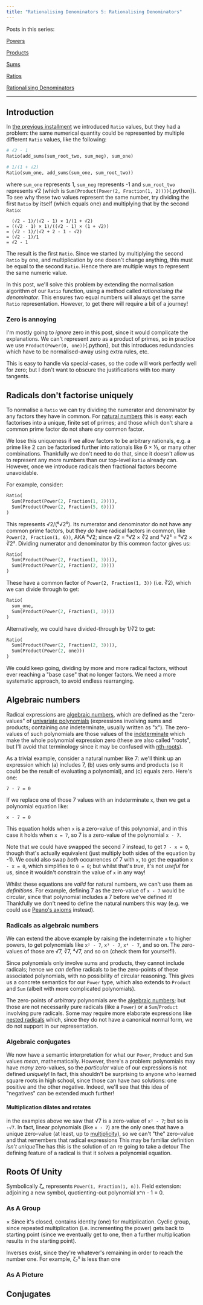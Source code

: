 ```yaml
---
title: "Rationalising Denominators 5: Rationalising Denominators"
---
```


Posts in this series:

[Powers](/blog/2024-11-03-rationalising_denominators_1_powers.html)

[Products](/blog/2024-11-05-rationalising_denominators_2_products.html)

[Sums](/blog/2024-11-08-rationalising_denominators_3_sums.html)

[Ratios](/blog/2024-11-13-rationalising_denominators_4_ratios.html)

[Rationalising Denominators](/unfinished/rationalising_denominators_5_rationalising_denominators.html)

---

## Introduction ##

In [the previous
installment](/blog/2024-11-13-rationalising_denominators_4_ratios.html) we
introduced `Ratio` values, but they had a problem: the same numerical quantity
could be represented by multiple different `Ratio` values, like the following:

```python
# √2 - 1
Ratio(add_sums(sum_root_two, sum_neg), sum_one)

# 1/(1 + √2)
Ratio(sum_one, add_sums(sum_one, sum_root_two))
```

where `sum_one` represents 1, `sum_neg` represents -1 and `sum_root_two`
represents √2 (which is `Sum(Product(Power(2, Fraction(1, 2))))`{.python}). To
see why these two values represent the same number, try dividing the first
`Ratio` by itself (which equals one) and multiplying that by the second `Ratio`:

```
  (√2 - 1)/(√2 - 1) × 1/(1 + √2)
= ((√2 - 1) × 1)/((√2 - 1) × (1 + √2))
= (√2 - 1)/(√2 + 2 - 1 - √2)
= (√2 - 1)/1
= √2 - 1
```

The result is the first `Ratio`. Since we started by multiplying the second
`Ratio` by one, and multiplication by one doesn't change anything, this must be
equal to the second `Ratio`. Hence there are multiple ways to represent the same
numeric value.

In this post, we'll solve this problem by extending the normalisation algorithm
of our `Ratio` function, using a method called *rationalising the denominator*.
This ensures two equal numbers will always get the same `Ratio` representation.
However, to get there will require a bit of a journey!

### Zero is annoying ###

I'm mostly going to *ignore* zero in this post, since it would complicate the
explanations. We can't represent zero as a product of primes, so in practice we
use `Product(Power(0, one))`{.python}, but this introduces redundancies which
have to be normalised-away using extra rules, etc.

This is easy to handle via special-cases, so the code will work perfectly well
for zero; but I don't want to obscure the justifications with too many tangents.

## Radicals don't factorise uniquely ##

To normalise a `Ratio` we can try dividing the numerator and denominator by any
factors they have in common. For [natural numbers]() this is easy: each
factorises into a unique, finite set of primes; and those which don't share a
common prime factor do not share *any* common factor.

We lose this uniqueness if we allow factors to be arbitrary rationals, e.g. a
prime like 2 can be factorised further into rationals like 6 × ⅓, or many other
combinations. Thankfully we don't need to do that, since it doesn't allow us to
represent any more numbers than our top-level `Ratio` already can. However, once
we introduce radicals then fractional factors become unavoidable.

For example, consider:

```python
Ratio(
  Sum(Product(Power(2, Fraction(1, 2)))),
  Sum(Product(Power(2, Fraction(5, 6))))
)
```

This represents √2/(⁶√2⁵). Its numerator and denominator do not have any common
prime factors, but they *do* have radical factors in common, like
`Power(2, Fraction(1, 6))`, AKA ⁶√2; since √2 = ⁶√2 × ∛2 and ⁶√2⁵ = ⁶√2 × ∛2².
Dividing numerator and denominator by this common factor gives us:

```python
Ratio(
  Sum(Product(Power(2, Fraction(1, 3)))),
  Sum(Product(Power(2, Fraction(2, 3))))
)
```

These have a common factor of `Power(2, Fraction(1, 3))` (i.e. ∛2), which we can
divide through to get:

```python
Ratio(
  sum_one,
  Sum(Product(Power(2, Fraction(1, 3))))
)
```

Alternatively, we could have divided-through by 1/∛2 to get:

```python
Ratio(
  Sum(Product(Power(2, Fraction(2, 3)))),
  Sum(Product(Power(2, one)))
)
```

We could keep going, dividing by more and more radical factors, without ever
reaching a "base case" that no longer factors. We need a more systematic
approach, to avoid endless rearranging.

## Algebraic numbers ##

Radical expressions are [algebraic numbers](), which are defined as the
"zero-values" of [univariate polynomials]() (expressions involving sums and
products; containing *one* indeterminate, usually written as "x"). The
zero-values of such polynomials are those values of the [indeterminate]() which
make the whole polynomial expression zero (these are also called "roots", but
I'll avoid that terminology since it may be confused with [nth-roots]()).

As a trivial example, consider a natural number like 7: we'll think up an
expression which (a) includes 7, (b) uses only sums and products (so it could be
the result of evaluating a polynomial), and (c) equals zero. Here's one:

```
7 - 7 = 0
```

If we replace one of those 7 values with an indeterminate `x`, then we get a
polynomial equation like:

```
x - 7 = 0
```

This equation holds when `x` is a zero-value of this polynomial, and in this
case it holds when `x = 7`, so 7 is a zero-value of the polynomial `x - 7`.

Note that we could have swapped the second 7 instead, to get `7 - x = 0`, though
that's actually equivalent (just multiply both sides of the equation by -1). We
could also swap *both* occurrences of 7 with `x`, to get the equation
`x - x = 0`, which simplifies to `0 = 0`; but whilst that's *true*, it's not
*useful* for us, since it wouldn't constrain the value of `x` in any way!

Whilst these equations are *valid* for natural numbers, we can't use them as
*definitions*. For example, defining 7 as the zero-value of `x - 7` would be
circular, since that polynomial includes a 7 before we've defined it! Thankfully
we don't need to define the natural numbers this way (e.g. we could use
[Peano's axioms]() instead).

### Radicals as algebraic numbers ###

We can extend the above example by raising the indeterminate `x` to higher
powers, to get polynomials like `x² - 7`, `x³ - 7`, `x⁴ - 7`, and so on. The
zero-values of those are √7, ∛7, ⁴√7, and so on (check them for yourself!).

Since polynomials only involve sums and products, they cannot include radicals;
hence we *can* define radicals to be the zero-points of these associated
polynomials, with no possibility of circular reasoning. This gives us a concrete
semantics for our `Power` type, which also extends to `Product` and `Sum`
(albeit with more complicated polynomials).

The zero-points of *arbitrary* polynomials are the [algebraic numbers](); but
those are not necessarily pure radicals (like a `Power`) or a `Sum`/`Product`
involving pure radicals. Some may require more elaborate expressions like
[nested radicals]() which, since they do not have a canonical normal form, we
do not support in our representation.

### Algebraic conjugates ###

We now have a semantic interpretation for what our `Power`, `Product` and `Sum`
values *mean*, mathematically. However, there's a problem: polynomials
may have *many* zero-values, so the *particular* value of our expressions is not
defined *uniquely*! In fact, this shouldn't be surprising to anyone who learned
square roots in high school, since those can have *two* solutions: one positive
and the other negative. Indeed, we'll see that this idea of "negatives" can be
extended much further!

#### Multiplication dilates and rotates ####

in the
examples above we saw that √7 is a zero-value of `x² - 7`; but so is `-√7`. In
fact, linear polynomials (like `x - 7`) are the only ones that have a unique
zero-value (at least, up to [multiplicity]()), so we can't "the" zero-value and that remembers  that radical expressions This may be
familiar definition *isn't unique*The has this is the solution of an
re going to take a detour The defining feature of a radical is that it solves a polynomial equation.

## Roots Of Unity ##

Symbolically ζₙ represents `Power(1, Fraction(1, n))`. Field extension:
adjoining a new symbol, quotienting-out polynomial x^n - 1 = 0.

### As A Group ###
×
Since it's closed, contains identity (one) for multiplication. Cyclic group,
since repeated multiplication (i.e. incrementing the power) gets back to
starting point (since we eventually get to one, then a further multiplication
results in the starting point).

Inverses exist, since they're whatever's remaining in order to reach the number
one. For example, ζ₇⁵ is less than one

### As A Picture ###

## Conjugates ##

##
